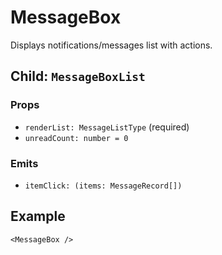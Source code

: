# MessageBox

Displays notifications/messages list with actions.

## Child: `MessageBoxList`

### Props
- `renderList: MessageListType` (required)
- `unreadCount: number = 0`

### Emits
- `itemClick: (items: MessageRecord[])`

## Example
```vue
<MessageBox />
```
